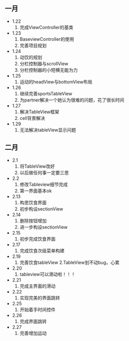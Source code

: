 ## 一月
- 1.22
  1. 完成ViewController的基类    
- 1.23
  1. BaseviewController的使用
  2. 完善项目规划
- 1.24
  1. 动饮的规划
  2. 分栏控制器与scrollView
  3. 分栏控制器的小短横无能为力
- 1.25
  1. 运动的headView与bottomView布局
- 1.26
  1. 继续完善sportsTableView
  2. 为partner解决一个她认为很难的问题，花了很长时间
- 1.27
  1. 解决TableView框架
  2. cell背景解决
- 1.29
  1. 无法解决tableView显示问题



## 二月

- 2.1
  1. 将TableView改好
  2. 以后做任何事一定要三思
- 2.2
  1. 修改Tableview细节完成
  2. 第一界面基本ok
- 2.13
  1. 构思饮食界面
  2. 初步构设sectionView
- 2.14
  1. 删除按钮增加
  2. 进一步构设sectionView
- 2.15
  1. 初步完成饮食界面
- 2.17
  1. 完成饮食次级菜单构建
- 2.19
  1. 完善饮食tableView
  2.TableView划不动bug，心累
- 2.20
  1. tableview可以滑动啦！！！
- 2.21
  1. 完成主界面的滑动
- 2.22
  1. 实现完美的界面跳转
- 2.25
  1. 开始着手时间控件
- 2.26
  1. 完成界面跳转
- 2.27
  1. 完善增加运动
